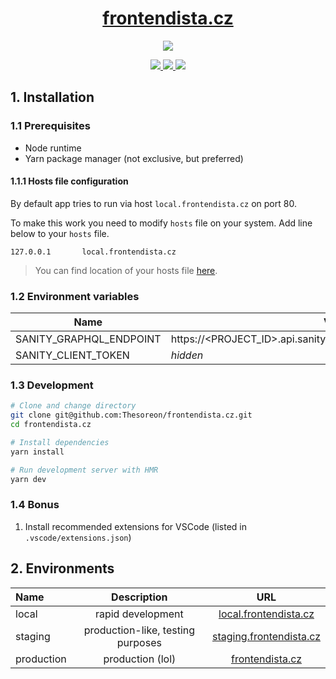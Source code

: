 <p align="center">
  <a href="https://frontendista.cz">
    <h1 align="center">frontendista.cz</h1>
  </a>
</p>

<p align="center">
  <a aria-label="Vercel logo" href="https://vercel.com">
    <img src="https://img.shields.io/badge/MADE%20BY%20Vercel-000000.svg?style=for-the-badge&logo=Vercel&labelColor=000">
  </a>
</p>
<p align="center">
  <a href="https://github.com/Thesoreon/frontendista.cz/actions/workflows/build_lint_test.yml">
    <img src="https://github.com/thesoreon/frontendista.cz/actions/workflows/build_lint_test.yml/badge.svg" />
  </a>
  <a href="https://github.com/Thesoreon/frontendista.cz/actions/workflows/build_lint_test_staging.yml">
    <img src="https://github.com/thesoreon/frontendista.cz/actions/workflows/build_lint_test_staging.yml/badge.svg" />
  </a>
  <a href="https://github.com/Thesoreon/frontendista.cz/actions/workflows/build_lint_test_production.yml">
    <img src="https://github.com/thesoreon/frontendista.cz/actions/workflows/build_lint_test_production.yml/badge.svg" />
  </a>
</p>

## 1. Installation

### 1.1 Prerequisites

- Node runtime
- Yarn package manager (not exclusive, but preferred)

#### 1.1.1 Hosts file configuration

By default app tries to run via host `local.frontendista.cz` on port 80.

To make this work you need to modify `hosts` file on your system.
Add line below to your `hosts` file.

```
127.0.0.1       local.frontendista.cz
```

> You can find location of your hosts file [here](<https://en.wikipedia.org/wiki/Hosts_(file)>).

### 1.2 Environment variables

| Name                    | Value                                                              | Required |
| ----------------------- | ------------------------------------------------------------------ | -------- |
| SANITY_GRAPHQL_ENDPOINT | https://<PROJECT_ID>.api.sanity.io/v1/graphql/<DATASET_ID>/default | ✅       |
| SANITY_CLIENT_TOKEN     | _hidden_                                                           | ✅       |

### 1.3 Development

```sh
# Clone and change directory
git clone git@github.com:Thesoreon/frontendista.cz.git
cd frontendista.cz

# Install dependencies
yarn install

# Run development server with HMR
yarn dev
```

### 1.4 Bonus

1. Install recommended extensions for VSCode (listed in `.vscode/extensions.json`)

## 2. Environments

| Name       |            Description            |                            URL                             |
| :--------- | :-------------------------------: | :--------------------------------------------------------: |
| local      |         rapid development         |   [local.frontendista.cz](http://local.frontendista.cz)    |
| staging    | production-like, testing purposes | [staging.frontendista.cz](https://staging.frontendista.cz) |
| production |         production (lol)          |         [frontendista.cz](https://frontendista.cz)         |
